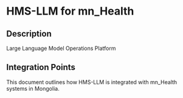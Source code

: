 # HMS-LLM for mn_Health

## Description

Large Language Model Operations Platform

## Integration Points

This document outlines how HMS-LLM is integrated with mn_Health systems in Mongolia.
